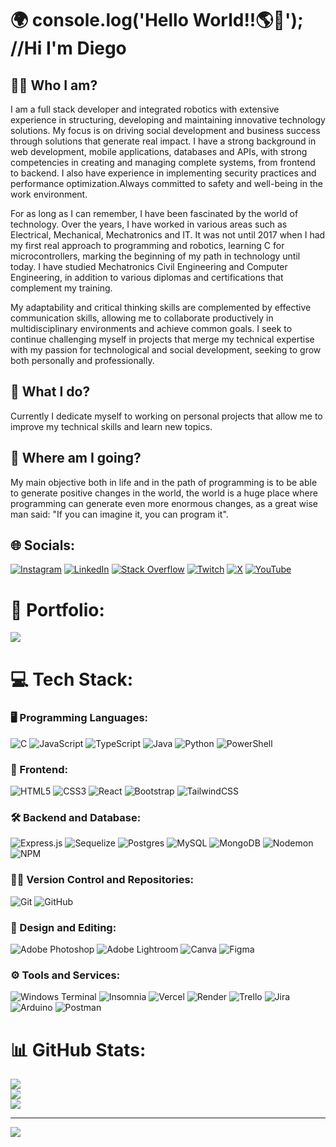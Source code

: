 # 🌍 console.log('Hello World!!🌎🖖'); //Hi I'm Diego

## 🧑‍💻 Who I am?
I am a full stack developer and integrated robotics with extensive experience in structuring, developing and maintaining innovative technology solutions. My focus is on driving social development and business success through solutions that generate real impact. I have a strong background in web development, mobile applications, databases and APIs, with strong competencies in creating and managing complete systems, from frontend to backend. I also have experience in implementing security practices and performance optimization.Always committed to safety and well-being in the work environment.

For as long as I can remember, I have been fascinated by the world of technology. Over the years, I have worked in various areas such as Electrical, Mechanical, Mechatronics and IT. It was not until 2017 when I had my first real approach to programming and robotics, learning C for microcontrollers, marking the beginning of my path in technology until today. I have studied Mechatronics Civil Engineering and Computer Engineering, in addition to various diplomas and certifications that complement my training.

My adaptability and critical thinking skills are complemented by effective communication skills, allowing me to collaborate productively in multidisciplinary environments and achieve common goals. I seek to continue challenging myself in projects that merge my technical expertise with my passion for technological and social development, seeking to grow both personally and professionally.

## 💼 What I do?
Currently I dedicate myself to working on personal projects that allow me to improve my technical skills and learn new topics. 

## 🚀 Where am I going?
My main objective both in life and in the path of programming is to be able to generate positive changes in the world, the world is a huge place where programming can generate even more enormous changes, as a great wise man said: "If you can imagine it, you can program it".

## 🌐 Socials:
[![Instagram](https://img.shields.io/badge/Instagram-%23E4405F.svg?logo=Instagram&logoColor=white)](https://instagram.com/diegooders) [![LinkedIn](https://img.shields.io/badge/LinkedIn-%230077B5.svg?logo=linkedin&logoColor=white)](https://linkedin.com/in/diego-rivera-sprohnle) [![Stack Overflow](https://img.shields.io/badge/-Stackoverflow-FE7A16?logo=stack-overflow&logoColor=white)](https://stackoverflow.com/users/26720342) [![Twitch](https://img.shields.io/badge/Twitch-%239146FF.svg?logo=Twitch&logoColor=white)](https://twitch.tv/DiegooDers) [![X](https://img.shields.io/badge/X-black.svg?logo=X&logoColor=white)](https://x.com/Diegooders) [![YouTube](https://img.shields.io/badge/YouTube-%23FF0000.svg?logo=YouTube&logoColor=white)](https://youtube.com/@diegoestebanriverasprohnle3539) 

# 🌟 Portfolio:
<a href="https://my-portfolio-d3r5.vercel.app" target="_blank" rel="noopener noreferrer">
  <img src="https://img.shields.io/badge/Portfolio-%23000000.svg?style=for-the-badge&logo=firefox&logoColor=#FF7139">
</a>

# 💻 Tech Stack:
### 🖥️ Programming Languages:
![C](https://img.shields.io/badge/c-%2300599C.svg?style=for-the-badge&logo=c&logoColor=white) ![JavaScript](https://img.shields.io/badge/javascript-%23323330.svg?style=for-the-badge&logo=javascript&logoColor=%23F7DF1E) ![TypeScript](https://img.shields.io/badge/typescript-%23007ACC.svg?style=for-the-badge&logo=typescript&logoColor=white) ![Java](https://img.shields.io/badge/java-%23ED8B00.svg?style=for-the-badge&logo=openjdk&logoColor=white) ![Python](https://img.shields.io/badge/python-3670A0?style=for-the-badge&logo=python&logoColor=ffdd54) ![PowerShell](https://img.shields.io/badge/PowerShell-%235391FE.svg?style=for-the-badge&logo=powershell&logoColor=white) 

### 🎨 Frontend:
![HTML5](https://img.shields.io/badge/html5-%23E34F26.svg?style=for-the-badge&logo=html5&logoColor=white) ![CSS3](https://img.shields.io/badge/css3-%231572B6.svg?style=for-the-badge&logo=css3&logoColor=white) ![React](https://img.shields.io/badge/react-%2320232a.svg?style=for-the-badge&logo=react&logoColor=%2361DAFB) ![Bootstrap](https://img.shields.io/badge/bootstrap-%238511FA.svg?style=for-the-badge&logo=bootstrap&logoColor=white) ![TailwindCSS](https://img.shields.io/badge/tailwindcss-%2338B2AC.svg?style=for-the-badge&logo=tailwind-css&logoColor=white) 

### 🛠️ Backend and Database:
![Express.js](https://img.shields.io/badge/express.js-%23404d59.svg?style=for-the-badge&logo=express&logoColor=%2361DAFB) ![Sequelize](https://img.shields.io/badge/Sequelize-52B0E7?style=for-the-badge&logo=Sequelize&logoColor=white) ![Postgres](https://img.shields.io/badge/postgres-%23316192.svg?style=for-the-badge&logo=postgresql&logoColor=white) ![MySQL](https://img.shields.io/badge/mysql-4479A1.svg?style=for-the-badge&logo=mysql&logoColor=white) ![MongoDB](https://img.shields.io/badge/MongoDB-%234ea94b.svg?style=for-the-badge&logo=mongodb&logoColor=white) ![Nodemon](https://img.shields.io/badge/NODEMON-%23323330.svg?style=for-the-badge&logo=nodemon&logoColor=%BBDEAD) ![NPM](https://img.shields.io/badge/NPM-%23CB3837.svg?style=for-the-badge&logo=npm&logoColor=white) 

### 🧑‍💻 Version Control and Repositories:
![Git](https://img.shields.io/badge/git-%23F05033.svg?style=for-the-badge&logo=git&logoColor=white) ![GitHub](https://img.shields.io/badge/github-%23121011.svg?style=for-the-badge&logo=github&logoColor=white)

### 🎨 Design and Editing:
![Adobe Photoshop](https://img.shields.io/badge/adobe%20photoshop-%2331A8FF.svg?style=for-the-badge&logo=adobe%20photoshop&logoColor=white) ![Adobe Lightroom](https://img.shields.io/badge/Adobe%20Lightroom-31A8FF.svg?style=for-the-badge&logo=Adobe%20Lightroom&logoColor=white) ![Canva](https://img.shields.io/badge/Canva-%2300C4CC.svg?style=for-the-badge&logo=Canva&logoColor=white) ![Figma](https://img.shields.io/badge/figma-%23F24E1E.svg?style=for-the-badge&logo=figma&logoColor=white)

### ⚙️ Tools and Services:
![Windows Terminal](https://img.shields.io/badge/Windows%20Terminal-%234D4D4D.svg?style=for-the-badge&logo=windows-terminal&logoColor=white) ![Insomnia](https://img.shields.io/badge/Insomnia-black?style=for-the-badge&logo=insomnia&logoColor=5849BE) ![Vercel](https://img.shields.io/badge/vercel-%23000000.svg?style=for-the-badge&logo=vercel&logoColor=white) ![Render](https://img.shields.io/badge/Render-%46E3B7.svg?style=for-the-badge&logo=render&logoColor=white)  ![Trello](https://img.shields.io/badge/Trello-%23026AA7.svg?style=for-the-badge&logo=Trello&logoColor=white) ![Jira](https://img.shields.io/badge/jira-%230A0FFF.svg?style=for-the-badge&logo=jira&logoColor=white) ![Arduino](https://img.shields.io/badge/-Arduino-00979D?style=for-the-badge&logo=Arduino&logoColor=white) ![Postman](https://img.shields.io/badge/Postman-FF6C37?style=for-the-badge&logo=postman&logoColor=white)

# 📊 GitHub Stats:
![](https://github-readme-stats.vercel.app/api?username=d3r5&theme=radical&hide_border=false&include_all_commits=true&count_private=false)<br/>
![](https://github-readme-streak-stats.herokuapp.com/?user=d3r5&theme=radical&hide_border=false)<br/>
![](https://github-readme-stats.vercel.app/api/top-langs/?username=d3r5&theme=radical&hide_border=false&include_all_commits=true&count_private=false&layout=compact)

---
[![](https://visitcount.itsvg.in/api?id=D3RS&icon=6&color=4)](https://visitcount.itsvg.in)




